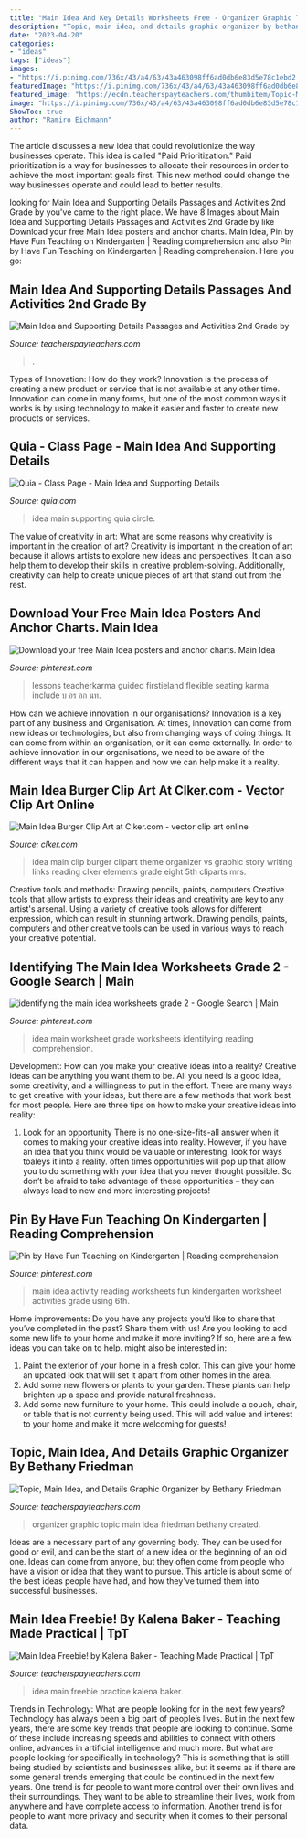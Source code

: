 ```yaml
---
title: "Main Idea And Key Details Worksheets Free - Organizer Graphic Topic Main Idea Friedman Bethany Created"
description: "Topic, main idea, and details graphic organizer by bethany friedman"
date: "2023-04-20"
categories:
- "ideas"
tags: ["ideas"]
images:
- "https://i.pinimg.com/736x/43/a4/63/43a463098ff6ad0db6e83d5e78c1ebd2.jpg"
featuredImage: "https://i.pinimg.com/736x/43/a4/63/43a463098ff6ad0db6e83d5e78c1ebd2.jpg"
featured_image: "https://ecdn.teacherspayteachers.com/thumbitem/Topic-Main-Idea-and-Details-Graphic-Organizer-3431769-1507579448/original-3431769-2.jpg"
image: "https://i.pinimg.com/736x/43/a4/63/43a463098ff6ad0db6e83d5e78c1ebd2.jpg"
ShowToc: true
author: "Ramiro Eichmann"
---
```



The article discusses a new idea that could revolutionize the way businesses operate. This idea is called "Paid Prioritization." Paid prioritization is a way for businesses to allocate their resources in order to achieve the most important goals first. This new method could change the way businesses operate and could lead to better results.

	

		
looking for Main Idea and Supporting Details Passages and Activities 2nd Grade by you've came to the right place. We have 8 Images about Main Idea and Supporting Details Passages and Activities 2nd Grade by like Download your free Main Idea posters and anchor charts. Main Idea, Pin by Have Fun Teaching on Kindergarten | Reading comprehension and also Pin by Have Fun Teaching on Kindergarten | Reading comprehension. Here you go:
		
    
## Main Idea And Supporting Details Passages And Activities 2nd Grade By

<img loading=lazy src="https://ecdn.teacherspayteachers.com/thumbitem/Main-Idea-and-Supporting-Details-Passages-and-Activities-2nd-Grade-4040662-1604133975/original-4040662-3.jpg" onerror="this.onerror=null;this.src='https://tse2.mm.bing.net/th?id=OIP.ltUilfKK8ZfH_gNojZfjZAAAAA&amp;pid=15.1';" alt="Main Idea and Supporting Details Passages and Activities 2nd Grade by">

_Source: teacherspayteachers.com_

>. 

	

Types of Innovation: How do they work?
Innovation is the process of creating a new product or service that is not available at any other time. Innovation can come in many forms, but one of the most common ways it works is by using technology to make it easier and faster to create new products or services.

    
## Quia - Class Page - Main Idea And Supporting Details

<img loading=lazy src="http://www.quia.com/files/quia/users/5redreading/main-idea-circle" onerror="this.onerror=null;this.src='https://tse4.mm.bing.net/th?id=OIP.K95YzVgm5IQVHvdO45R86wHaE2&amp;pid=15.1';" alt="Quia - Class Page - Main Idea and Supporting Details">

_Source: quia.com_

>idea main supporting quia circle. 

	

The value of creativity in art: What are some reasons why creativity is important in the creation of art?
Creativity is important in the creation of art because it allows artists to explore new ideas and perspectives. It can also help them to develop their skills in creative problem-solving. Additionally, creativity can help to create unique pieces of art that stand out from the rest.

    
## Download Your Free Main Idea Posters And Anchor Charts. Main Idea

<img loading=lazy src="https://i.pinimg.com/736x/43/a4/63/43a463098ff6ad0db6e83d5e78c1ebd2.jpg" onerror="this.onerror=null;this.src='https://tse4.mm.bing.net/th?id=OIP.4mnXs6HYhx4dOZJfqG_aSwHaLH&amp;pid=15.1';" alt="Download your free Main Idea posters and anchor charts. Main Idea">

_Source: pinterest.com_

>lessons teacherkarma guided firstieland flexible seating karma include บ อร อก นท. 

	

How can we achieve innovation in our organisations?
Innovation is a key part of any business and Organisation. At times, innovation can come from new ideas or technologies, but also from changing ways of doing things. It can come from within an organisation, or it can come externally. In order to achieve innovation in our organisations, we need to be aware of the different ways that it can happen and how we can help make it a reality.

    
## Main Idea Burger Clip Art At Clker.com - Vector Clip Art Online

<img loading=lazy src="http://www.clker.com/cliparts/u/U/2/b/U/3/main-idea-burger-hi.png" onerror="this.onerror=null;this.src='https://tse1.mm.bing.net/th?id=OIP.EIVtSr0JcVxL7ckymRi-XQHaGe&amp;pid=15.1';" alt="Main Idea Burger Clip Art at Clker.com - vector clip art online">

_Source: clker.com_

>idea main clip burger clipart theme organizer vs graphic story writing links reading clker elements grade eight 5th cliparts mrs. 

	

Creative tools and methods: Drawing pencils, paints, computers
Creative tools that allow artists to express their ideas and creativity are key to any artist's arsenal. Using a variety of creative tools allows for different expression, which can result in stunning artwork. Drawing pencils, paints, computers and other creative tools can be used in various ways to reach your creative potential.

    
## Identifying The Main Idea Worksheets Grade 2 - Google Search | Main

<img loading=lazy src="https://i.pinimg.com/736x/ca/4f/a2/ca4fa2927b78cb269303771f9b162b1c.jpg" onerror="this.onerror=null;this.src='https://tse1.mm.bing.net/th?id=OIP.WIaDjdvyRfloZq5rgNdnrQHaJ4&amp;pid=15.1';" alt="identifying the main idea worksheets grade 2 - Google Search | Main">

_Source: pinterest.com_

>idea main worksheet grade worksheets identifying reading comprehension. 

	

Development: How can you make your creative ideas into a reality?
Creative ideas can be anything you want them to be. All you need is a good idea, some creativity, and a willingness to put in the effort. There are many ways to get creative with your ideas, but there are a few methods that work best for most people. Here are three tips on how to make your creative ideas into reality:
1. Look for an opportunity
There is no one-size-fits-all answer when it comes to making your creative ideas into reality. However, if you have an idea that you think would be valuable or interesting, look for ways toaleys it into a reality. often times opportunities will pop up that allow you to do something with your idea that you never thought possible. So don’t be afraid to take advantage of these opportunities – they can always lead to new and more interesting projects!

    
## Pin By Have Fun Teaching On Kindergarten | Reading Comprehension

<img loading=lazy src="https://i.pinimg.com/736x/17/17/77/1717770138c55d89c343491a036c1836.jpg" onerror="this.onerror=null;this.src='https://tse2.mm.bing.net/th?id=OIP.7rC04MsvFJ4E3oAlKPpZ1gHaJl&amp;pid=15.1';" alt="Pin by Have Fun Teaching on Kindergarten | Reading comprehension">

_Source: pinterest.com_

>main idea activity reading worksheets fun kindergarten worksheet activities grade using 6th. 

	

Home improvements: Do you have any projects you’d like to share that you’ve completed in the past? Share them with us!
Are you looking to add some new life to your home and make it more inviting? If so, here are a few ideas you can take on to help. might also be interested in: 
1. Paint the exterior of your home in a fresh color. This can give your home an updated look that will set it apart from other homes in the area. 
2. Add some new flowers or plants to your garden. These plants can help brighten up a space and provide natural freshness. 
3. Add some new furniture to your home. This could include a couch, chair, or table that is not currently being used. This will add value and interest to your home and make it more welcoming for guests!

    
## Topic, Main Idea, And Details Graphic Organizer By Bethany Friedman

<img loading=lazy src="https://ecdn.teacherspayteachers.com/thumbitem/Topic-Main-Idea-and-Details-Graphic-Organizer-3431769-1507579448/original-3431769-2.jpg" onerror="this.onerror=null;this.src='https://tse1.mm.bing.net/th?id=OIP.CoYyR3eLIk31mnt9IZwtiAAAAA&amp;pid=15.1';" alt="Topic, Main Idea, and Details Graphic Organizer by Bethany Friedman">

_Source: teacherspayteachers.com_

>organizer graphic topic main idea friedman bethany created. 

	

Ideas are a necessary part of any governing body. They can be used for good or evil, and can be the start of a new idea or the beginning of an old one. Ideas can come from anyone, but they often come from people who have a vision or idea that they want to pursue. This article is about some of the best ideas people have had, and how they've turned them into successful businesses.

    
## Main Idea Freebie! By Kalena Baker - Teaching Made Practical | TpT

<img loading=lazy src="https://ecdn.teacherspayteachers.com/thumbitem/FREE-Main-Idea-practice-1555272069/original-266531-4.jpg" onerror="this.onerror=null;this.src='https://tse3.mm.bing.net/th?id=OIP.Bd6vGUfPNmXTIdNaLlpE5wAAAA&amp;pid=15.1';" alt="Main Idea Freebie! by Kalena Baker - Teaching Made Practical | TpT">

_Source: teacherspayteachers.com_

>idea main freebie practice kalena baker. 

	

Trends in Technology: What are people looking for in the next few years?
Technology has always been a big part of people’s lives. But in the next few years, there are some key trends that people are looking to continue. 
Some of these include increasing speeds and abilities to connect with others online, advances in artificial intelligence and much more. 
But what are people looking for specifically in technology? This is something that is still being studied by scientists and businesses alike, but it seems as if there are some general trends emerging that could be continued in the next few years. 
One trend is for people to want more control over their own lives and their surroundings. They want to be able to streamline their lives, work from anywhere and have complete access to information. 
Another trend is for people to want more privacy and security when it comes to their personal data.

